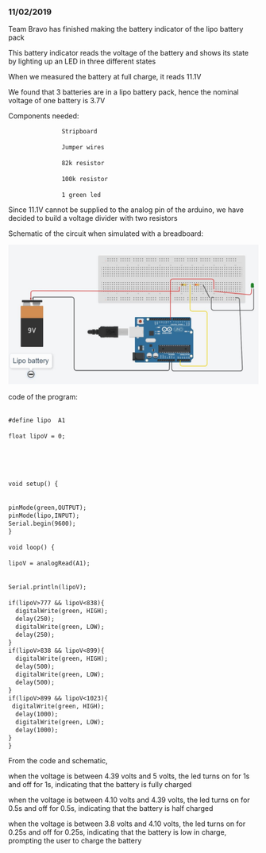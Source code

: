 ### 11/02/2019

Team Bravo has finished making the battery indicator of the lipo battery pack

This battery indicator reads the voltage of the battery and shows its state by lighting up an LED in three different states

When we measured the battery at full charge, it reads 11.1V

We found that 3 batteries are in a lipo battery pack, hence the nominal voltage of one battery is 3.7V 

Components needed: 
                   
                   Stripboard
                   
                   Jumper wires
                   
                   82k resistor
                   
                   100k resistor 
                   
                   1 green led 
                   

Since 11.1V cannot be supplied to the analog pin of the arduino, we have decided to build a voltage divider with two resistors

Schematic of the circuit when simulated with a breadboard:

<img src="images/capture 4.JPG" alt="schematic">

code of the program:

``` #define green 8

#define lipo  A1
 
float lipoV = 0;
 
 
 
 
 
void setup() {
 

pinMode(green,OUTPUT);
pinMode(lipo,INPUT);
Serial.begin(9600);
}
 
void loop() {
 
lipoV = analogRead(A1);
 
 
Serial.println(lipoV);
 
if(lipoV>777 && lipoV<838){
  digitalWrite(green, HIGH);   
  delay(250);                       
  digitalWrite(green, LOW);   
  delay(250);                       
}
if(lipoV>838 && lipoV<899){
  digitalWrite(green, HIGH);   
  delay(500);                     
  digitalWrite(green, LOW);    
  delay(500);                       
}
if(lipoV>899 && lipoV<1023){
 digitalWrite(green, HIGH);   
  delay(1000);                     
  digitalWrite(green, LOW);    
  delay(1000);    
}
}
```
From the code and schematic,

when the voltage is between 4.39 volts and 5 volts, the led turns on for 1s and off for 1s, indicating that the battery is fully charged

when the voltage is between 4.10 volts and 4.39 volts, the led turns on for 0.5s and off for 0.5s, indicating that the battery is half charged

when the voltage is between 3.8 volts and 4.10 volts, the led turns on for 0.25s and off for 0.25s, indicating that the battery is low in charge, prompting the user to charge the battery


<source src="videos/WhatsApp Video 2019-02-11 at 20.31.08.MP4" type="video/mp4">
